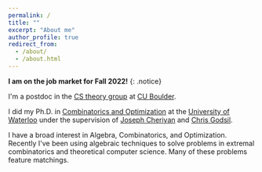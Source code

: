 ```yaml
---
permalink: /
title: ""
excerpt: "About me"
author_profile: true
redirect_from: 
  - /about/
  - /about.html
---
```





**I am on the job market for Fall 2022!**
{: .notice}

I'm a postdoc in the <a href="https://www.colorado.edu/cs-theory/">CS theory group</a> at <a href="https://www.colorado.edu/">CU Boulder</a>.

I did my Ph.D. in <a href="https://uwaterloo.ca/combinatorics-and-optimization/">Combinatorics and Optimization</a> at the <a href="https://uwaterloo.ca/">University of Waterloo</a> under the supervision of <a href="https://www.math.uwaterloo.ca/~jcheriya/">Joseph Cheriyan</a> and <a href="https://www.math.uwaterloo.ca/~cgodsil/">Chris Godsil</a>. 
<!---
Before that, I got a M.S. in <a href="https://www.math.colostate.edu/">Mathematics</a> and <a href="https://www.cs.colostate.edu/">Computer Science</a> at <a href="https://www.colostate.edu/">Colorado State University</a>.
--->				

I have a broad interest in Algebra, Combinatorics, and Optimization. Recently I've been using algebraic techniques to solve problems in extremal combinatorics and theoretical computer science. Many of these problems feature matchings.
